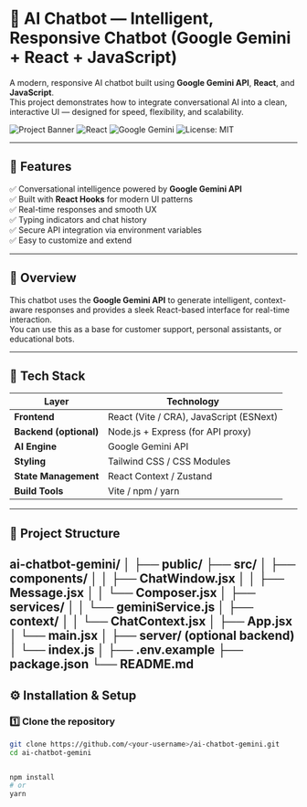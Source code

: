 
# 🤖 AI Chatbot — Intelligent, Responsive Chatbot (Google Gemini + React + JavaScript)

A modern, responsive AI chatbot built using **Google Gemini API**, **React**, and **JavaScript**.  
This project demonstrates how to integrate conversational AI into a clean, interactive UI — designed for speed, flexibility, and scalability.

![Project Banner](https://img.shields.io/badge/AI-Chatbot-blue?style=for-the-badge)
![React](https://img.shields.io/badge/React-18.0-blue?style=for-the-badge)
![Google Gemini](https://img.shields.io/badge/Google%20Gemini-API-lightgrey?style=for-the-badge)
![License: MIT](https://img.shields.io/badge/License-MIT-green?style=for-the-badge)

---

## 🌟 Features

✅ Conversational intelligence powered by **Google Gemini API**  
✅ Built with **React Hooks** for modern UI patterns  
✅ Real-time responses and smooth UX  
✅ Typing indicators and chat history  
✅ Secure API integration via environment variables  
✅ Easy to customize and extend  

---

## 🧠 Overview

This chatbot uses the **Google Gemini API** to generate intelligent, context-aware responses and provides a sleek React-based interface for real-time interaction.  
You can use this as a base for customer support, personal assistants, or educational bots.

---

## 🧩 Tech Stack

| Layer | Technology |
|-------|-------------|
| **Frontend** | React (Vite / CRA), JavaScript (ESNext) |
| **Backend (optional)** | Node.js + Express (for API proxy) |
| **AI Engine** | Google Gemini API |
| **Styling** | Tailwind CSS / CSS Modules |
| **State Management** | React Context / Zustand |
| **Build Tools** | Vite / npm / yarn |

---

## 📁 Project Structure

ai-chatbot-gemini/
│
├── public/
├── src/
│ ├── components/
│ │ ├── ChatWindow.jsx
│ │ ├── Message.jsx
│ │ └── Composer.jsx
│ ├── services/
│ │ └── geminiService.js
│ ├── context/
│ │ └── ChatContext.jsx
│ ├── App.jsx
│ └── main.jsx
│
├── server/ (optional backend)
│ └── index.js
│
├── .env.example
├── package.json
└── README.md
---

## ⚙️ Installation & Setup

### 1️⃣ Clone the repository

```bash
git clone https://github.com/<your-username>/ai-chatbot-gemini.git
cd ai-chatbot-gemini


npm install
# or
yarn

